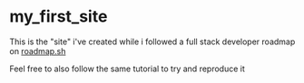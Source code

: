 # my_first_site
 
This is the "site" i've created while i followed a full stack developer roadmap on [roadmap.sh](https://roadmap.sh/full-stack)

Feel free to also follow the same tutorial to try and reproduce it
